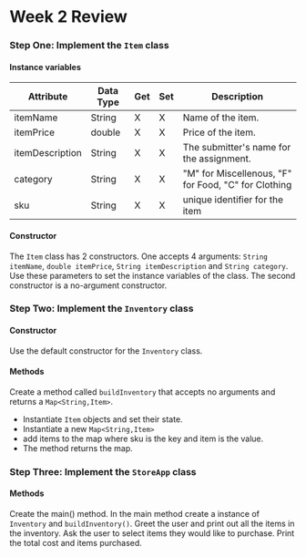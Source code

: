 # Week 2 Review

### Step One: Implement the `Item` class

#### Instance variables

| Attribute       | Data Type | Get | Set | Description                                          |
|-----------------|-----------|-----|-----|------------------------------------------------------|
| itemName        | String    | X   | X   | Name of the item.                                    |
| itemPrice       | double    | X   | X   | Price of the item.                                   |
| itemDescription | String    | X   | X   | The submitter's name for the assignment.             |
| category        | String    | X   | X   | "M" for Miscellenous, "F" for Food, "C" for Clothing |
| sku             | String    | X   | X   | unique identifier for the item                       |

#### Constructor

The `Item` class has 2 constructors. One accepts 4 arguments: `String itemName`, `double itemPrice`, `String itemDescription` and `String category`. Use these parameters to set the instance variables of the class.
The second constructor is a no-argument constructor.

### Step Two: Implement the `Inventory` class

#### Constructor

Use the default constructor for the `Inventory` class. 

#### Methods

Create a method called `buildInventory` that accepts no arguments and returns a `Map<String,Item>`.
 - Instantiate `Item` objects and set their state.
 - Instantiate a new `Map<String,Item>`
 - add items to the map where sku is the key and item is the value.
 - The method returns the map.

### Step Three: Implement the `StoreApp` class


#### Methods

Create the main() method. In the main method create a instance of `Inventory` and `buildInventory()`. Greet the user and print out all the items in the inventory. 
Ask the user to select items they would like to purchase. Print the total cost and items purchased.
